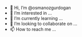 - 👋 Hi, I’m @osmanozgurdogan
- 👀 I’m interested in ...
- 🌱 I’m currently learning ...
- 💞️ I’m looking to collaborate on ...
- 📫 How to reach me ...

<!---
osmanozgurdogan/osmanozgurdogan is a ✨ special ✨ repository because its `README.md` (this file) appears on your GitHub profile.
You can click the Preview link to take a look at your changes.
--->
